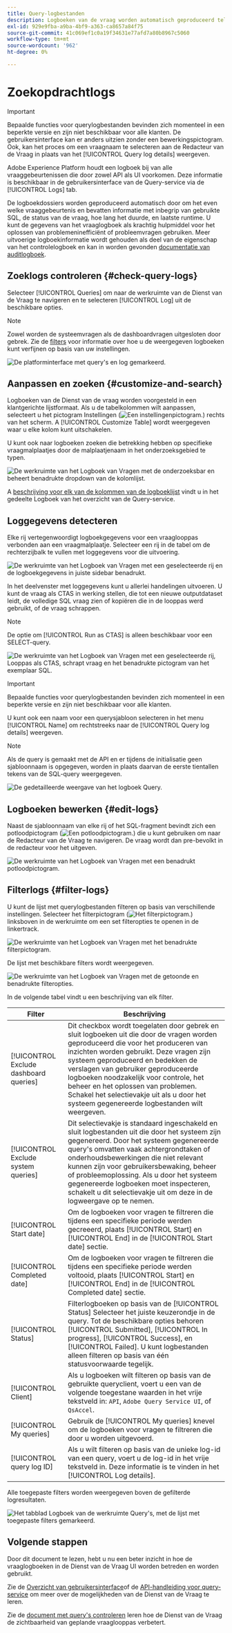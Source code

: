 ```yaml
---
title: Query-logbestanden
description: Logboeken van de vraag worden automatisch geproduceerd telkens als een vraag wordt uitgevoerd en beschikbaar door UI om met het oplossen van problemen te helpen. Dit document schetst hoe te om de sectie van de Logboeken van de Dienst van de Vraag van UI te gebruiken en te navigeren.
exl-id: 929e9fba-a9ba-4bf9-a363-ca8657a84f75
source-git-commit: 41c069ef1c0a19f34631e77afd7a80b8967c5060
workflow-type: tm+mt
source-wordcount: '962'
ht-degree: 0%

---
```


# Zoekopdrachtlogs

>[!IMPORTANT]
>
>Bepaalde functies voor querylogbestanden bevinden zich momenteel in een beperkte versie en zijn niet beschikbaar voor alle klanten. De gebruikersinterface kan er anders uitzien zonder een bewerkingspictogram. Ook, kan het proces om een vraagnaam te selecteren aan de Redacteur van de Vraag in plaats van het [!UICONTROL Query log details] weergeven.

Adobe Experience Platform houdt een logboek bij van alle vraaggebeurtenissen die door zowel API als UI voorkomen. Deze informatie is beschikbaar in de gebruikersinterface van de Query-service via de [!UICONTROL Logs] tab.

De logboekdossiers worden geproduceerd automatisch door om het even welke vraaggebeurtenis en bevatten informatie met inbegrip van gebruikte SQL, de status van de vraag, hoe lang het duurde, en laatste runtime. U kunt de gegevens van het vraaglogboek als krachtig hulpmiddel voor het oplossen van problemeninefficiënt of probleemvragen gebruiken. Meer uitvoerige logboekinformatie wordt gehouden als deel van de eigenschap van het controlelogboek en kan in worden gevonden [documentatie van auditlogboek](../../landing/governance-privacy-security/audit-logs/overview.md).

## Zoeklogs controleren {#check-query-logs}

Selecteer [!UICONTROL Queries] om naar de werkruimte van de Dienst van de Vraag te navigeren en te selecteren [!UICONTROL Log] uit de beschikbare opties.

>[!NOTE]
>
>Zowel worden de systeemvragen als de dashboardvragen uitgesloten door gebrek. Zie de [filters](#filter-logs) voor informatie over hoe u de weergegeven logboeken kunt verfijnen op basis van uw instellingen.

![De platforminterface met query&#39;s en log gemarkeerd.](../images/ui/query-log/logs.png)

## Aanpassen en zoeken {#customize-and-search}

Logboeken van de Dienst van de vraag worden voorgesteld in een klantgerichte lijstformaat. Als u de tabelkolommen wilt aanpassen, selecteert u het pictogram Instellingen (![Een instellingenpictogram.](../images/ui/query-log/settings-icon.png)) rechts van het scherm. A [!UICONTROL Customize Table] wordt weergegeven waar u elke kolom kunt uitschakelen.

U kunt ook naar logboeken zoeken die betrekking hebben op specifieke vraagmalplaatjes door de malplaatjenaam in het onderzoeksgebied te typen.

![De werkruimte van het Logboek van Vragen met de onderzoeksbar en beheert benadrukte dropdown van de kolomlijst.](../images/ui/query-log/customize-logs.png)

A [beschrijving voor elk van de kolommen van de logboeklijst](./overview.md#log) vindt u in het gedeelte Logboek van het overzicht van de Query-service.

## Loggegevens detecteren

Elke rij vertegenwoordigt logboekgegevens voor een vraaglooppas verbonden aan een vraagmalplaatje. Selecteer een rij in de tabel om de rechterzijbalk te vullen met loggegevens voor die uitvoering.

![De werkruimte van het Logboek van Vragen met een geselecteerde rij en de logboekgegevens in juiste sidebar benadrukt.](../images/ui/query-log/log-details.png)

In het deelvenster met loggegevens kunt u allerlei handelingen uitvoeren. U kunt de vraag als CTAS in werking stellen, die tot een nieuwe outputdataset leidt, de volledige SQL vraag zien of kopiëren die in de looppas werd gebruikt, of de vraag schrappen.

>[!NOTE]
>
>De optie om [!UICONTROL Run as CTAS] is alleen beschikbaar voor een SELECT-query.

![De werkruimte van het Logboek van Vragen met een geselecteerde rij, Looppas als CTAS, schrapt vraag en het benadrukte pictogram van het exemplaar SQL.](../images/ui/query-log/edit-output-dataset.png)

>[!IMPORTANT]
>
>Bepaalde functies voor querylogbestanden bevinden zich momenteel in een beperkte versie en zijn niet beschikbaar voor alle klanten.

U kunt ook een naam voor een querysjabloon selecteren in het menu [!UICONTROL Name] om rechtstreeks naar de [!UICONTROL Query log details] weergeven.

>[!NOTE]
>
>Als de query is gemaakt met de API en er tijdens de initialisatie geen sjabloonnaam is opgegeven, worden in plaats daarvan de eerste tientallen tekens van de SQL-query weergegeven.

![De gedetailleerde weergave van het logboek Query.](../images/ui/query-log/query-log-details.png)

## Logboeken bewerken {#edit-logs}

Naast de sjabloonnaam van elke rij of het SQL-fragment bevindt zich een potloodpictogram (![Een potloodpictogram.](../images/ui/query-log/edit-icon.png)) die u kunt gebruiken om naar de Redacteur van de Vraag te navigeren. De vraag wordt dan pre-bevolkt in de redacteur voor het uitgeven.

![De werkruimte van het Logboek van Vragen met een benadrukt potloodpictogram.](../images/ui/query-log/edit-query.png)

## Filterlogs {#filter-logs}

U kunt de lijst met querylogbestanden filteren op basis van verschillende instellingen. Selecteer het filterpictogram (![Het filterpictogram.](../images/ui/query-log/filter-icon.png)) linksboven in de werkruimte om een set filteropties te openen in de linkertrack.

![De werkruimte van het Logboek van Vragen met het benadrukte filterpictogram.](../images/ui/query-log/log-filter.png)

De lijst met beschikbare filters wordt weergegeven.

![De werkruimte van het Logboek van Vragen met de getoonde en benadrukte filteropties.](../images/ui/query-log/log-filter-settings.png)

In de volgende tabel vindt u een beschrijving van elk filter.

| Filter | Beschrijving |
| ------ | ----------- |
| [!UICONTROL Exclude dashboard queries] | Dit checkbox wordt toegelaten door gebrek en sluit logboeken uit die door de vragen worden geproduceerd die voor het produceren van inzichten worden gebruikt. Deze vragen zijn systeem geproduceerd en bedekken de verslagen van gebruiker geproduceerde logboeken noodzakelijk voor controle, het beheer en het oplossen van problemen. Schakel het selectievakje uit als u door het systeem gegenereerde logbestanden wilt weergeven. |
| [!UICONTROL Exclude system queries] | Dit selectievakje is standaard ingeschakeld en sluit logbestanden uit die door het systeem zijn gegenereerd. Door het systeem gegenereerde query&#39;s omvatten vaak achtergrondtaken of onderhoudsbewerkingen die niet relevant kunnen zijn voor gebruikersbewaking, beheer of probleemoplossing. Als u door het systeem gegenereerde logboeken moet inspecteren, schakelt u dit selectievakje uit om deze in de logweergave op te nemen. |
| [!UICONTROL Start date] | Om de logboeken voor vragen te filtreren die tijdens een specifieke periode werden gecreeerd, plaats [!UICONTROL Start] en [!UICONTROL End] in de [!UICONTROL Start date] sectie. |
| [!UICONTROL Completed date] | Om de logboeken voor vragen te filtreren die tijdens een specifieke periode werden voltooid, plaats [!UICONTROL Start] en [!UICONTROL End] in de [!UICONTROL Completed date] sectie. |
| [!UICONTROL Status] | Filterlogboeken op basis van de [!UICONTROL Status] Selecteer het juiste keuzerondje in de query. Tot de beschikbare opties behoren [!UICONTROL Submitted], [!UICONTROL In progress], [!UICONTROL Success], en [!UICONTROL Failed]. U kunt logbestanden alleen filteren op basis van één statusvoorwaarde tegelijk. |
| [!UICONTROL Client] | Als u logboeken wilt filteren op basis van de gebruikte queryclient, voert u een van de volgende toegestane waarden in het vrije tekstveld in: `API`, `Adobe Query Service UI`, of `QsAccel`. |
| [!UICONTROL My queries] | Gebruik de [!UICONTROL My queries] knevel om de logboeken voor vragen te filtreren die door u worden uitgevoerd. |
| [!UICONTROL query log ID] | Als u wilt filteren op basis van de unieke log-id van een query, voert u de log-id in het vrije tekstveld in. Deze informatie is te vinden in het [!UICONTROL Log details]. |

Alle toegepaste filters worden weergegeven boven de gefilterde logresultaten.

![Het tabblad Logboek van de werkruimte Query&#39;s, met de lijst met toegepaste filters gemarkeerd.](../images/ui/query-log/applied-log-filters.png)

## Volgende stappen

Door dit document te lezen, hebt u nu een beter inzicht in hoe de vraaglogboeken in de Dienst van de Vraag UI worden betreden en worden gebruikt.

Zie de [Overzicht van gebruikersinterface](./overview.md)of de [API-handleiding voor query-service](../api/getting-started.md) om meer over de mogelijkheden van de Dienst van de Vraag te leren.

Zie de [document met query&#39;s controleren](./monitor-queries.md) leren hoe de Dienst van de Vraag de zichtbaarheid van geplande vraaglooppas verbetert.
